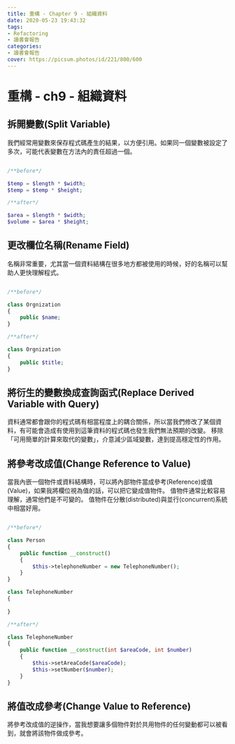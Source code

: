 ```yaml
---
title: 重構 - Chapter 9 - 組織資料
date: 2020-05-23 19:43:32
tags:
- Refactoring
- 讀書會報告
categories: 
- 讀書會報告
cover: https://picsum.photos/id/221/800/600
---
```

# 重構 - ch9 - 組織資料

## 拆開變數(Split Variable)

我們經常用變數來保存程式碼產生的結果，以方便引用。如果同一個變數被設定了多次，可能代表變數在方法內的責任超過一個。

```php

/**before*/

$temp = $length * $width;
$temp = $temp * $height;

/**after*/

$area = $length * $width;
$volume = $area * $height;

```

## 更改欄位名稱(Rename Field)

名稱非常重要，尤其當一個資料結構在很多地方都被使用的時候，好的名稱可以幫助人更快理解程式。

```php

/**before*/

class Orgnization
{
    public $name;
}

/**after*/

class Orgnization
{
    public $title;
}


```

## 將衍生的變數換成查詢函式(Replace Derived Variable with Query)

資料通常都會跟你的程式碼有相當程度上的耦合關係，所以當我們修改了某個資料，有可能會造成有使用到這筆資料的程式碼也發生我們無法預期的改變。
移除「可用簡單的計算來取代的變數」，介意減少區域變數，達到提高穩定性的作用。

## 將參考改成值(Change Reference to Value)

當我內嵌一個物件或資料結構時，可以將內部物件當成參考(Reference)或值(Value)，如果我將欄位視為值的話，可以把它變成值物件。
值物件通常比較容易理解，通常他們是不可變的。
值物件在分散(distributed)與並行(concurrent)系統中相當好用。

```php

/**before*/

class Person
{
    public function __construct()
    {
        $this->telephoneNumber = new TelephoneNumber();
    }
}

class TelephoneNumber
{
    
}

/**after*/

class TelephoneNumber
{
    public function __construct(int $areaCode, int $number)
    {
        $this->setAreaCode($areaCode);
        $this->setNumber($number);
    }
}


```

## 將值改成參考(Change Value to Reference)

將參考改成值的逆操作，當我想要讓多個物件對於共用物件的任何變動都可以被看到，就會將該物件做成參考。